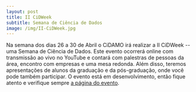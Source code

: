 ```yaml
---
layout: post
title: II CiDWeek
subtitle: Semana de Ciência de Dados
image: /img/II-CiDWeek.jpg
---
```



Na semana dos dias 26 a 30 de Abril o CiDAMO irá realizar a II CiDWeek -- uma Semana de Ciência de Dados.
Este evento ocorrerá online com transmissão ao vivo no YouTube e contará com  palestras de pessoas da área, encontro com empresas e uma mesa redonda. Além disso, teremos apresentações de alunos da graduação e da pós-graduação, onde você pode também participar.
O evento está em desenvolvimento, então fique atento e verifique sempre [a página do evento](/II-CiDWeek/).
